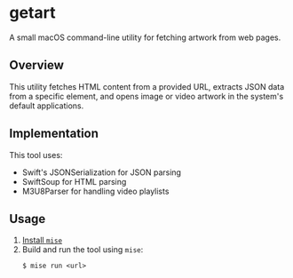 # getart

A small macOS command-line utility for fetching artwork from web pages.

## Overview

This utility fetches HTML content from a provided URL, extracts JSON data from a specific element, and opens image or video artwork in the system's default applications.

## Implementation

This tool uses:
- Swift's JSONSerialization for JSON parsing
- SwiftSoup for HTML parsing
- M3U8Parser for handling video playlists

## Usage

1. [Install `mise`](https://mise.jdx.dev/installing-mise.html)
2. Build and run the tool using `mise`:
	```shell
	$ mise run <url>
	```
